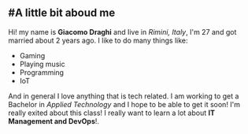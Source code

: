 #A little bit aboud me
---------------------

Hi! my name is **Giacomo Draghi** and Iive in _Rimini, Italy_, I'm 27 and got married about 2 years ago. I like to do many things like: 
- Gaming 
- Playing music
- Programming
- IoT

And in general I love anything that is tech related. 
I am working to get a Bachelor in _Applied Technology_ and I hope to be able to get it soon! I'm really exited about this class! I really want to learn a lot about **IT Management and DevOps**!.